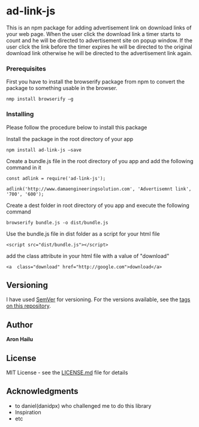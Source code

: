 # ad-link-js

This is an npm package for adding advertisement link on download links of your web page. When the user click the download link a timer starts to count and he will be directed to advertisement site on popup window. If the user click the link before the timer expires he will be directed to the original download link otherwise he will be directed to the advertisement link again.


### Prerequisites

First you have to install the browserify package from npm to convert the package to something usable in the browser.

```
nmp install browserify –g

```

### Installing

Please follow the procedure below to install this package


Install the package in the root directory of your app 

```
npm install ad-link-js –save

```

Create a bundle.js file in the root directory of you app and add the following command in it

```
const adlink = require('ad-link-js');

adlink('http://www.damaengineeringsolution.com', 'Advertisemnt link', '700', '600');

```

Create a dest folder in root directory of you app and execute the following command

```
browserify bundle.js -o dist/bundle.js

```

Use the bundle.js file in dist folder as a script for your html file


```
<script src="dist/bundle.js"></script>

```

add the class attribute in your html file with a value of "download"

```
<a  class="download" href="http://google.com">download</a>

```

## Versioning

I have used [SemVer](http://semver.org/) for versioning. For the versions available, see the [tags on this repository](https://github.com/your/project/tags). 

## Author

**Aron Hailu**


## License

MIT License - see the [LICENSE.md](LICENSE.md) file for details

## Acknowledgments

* to daniel(danidpx) who challenged me to do this library
* Inspiration
* etc

